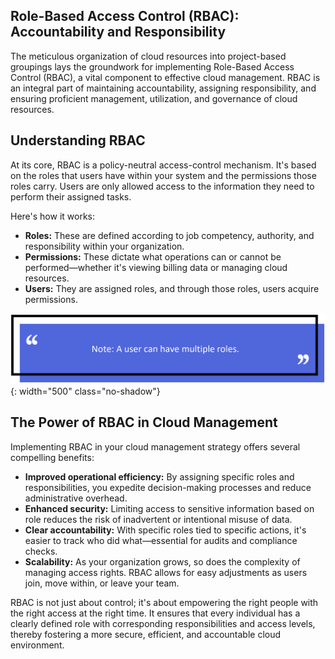 ## Role-Based Access Control (RBAC): Accountability and Responsibility

The meticulous organization of cloud resources into project-based groupings lays the groundwork for implementing Role-Based Access Control (RBAC), a vital component to effective cloud management. RBAC is an integral part of maintaining accountability, assigning responsibility, and ensuring proficient management, utilization, and governance of cloud resources.

## Understanding RBAC

At its core, RBAC is a policy-neutral access-control mechanism. It's based on the roles that users have within your system and the permissions those roles carry. Users are only allowed access to the information they need to perform their assigned tasks.

Here's how it works:

- **Roles:** These are defined according to job competency, authority, and responsibility within your organization.
- **Permissions:** These dictate what operations can or cannot be performed—whether it's viewing billing data or managing cloud resources.
- **Users:** They are assigned roles, and through those roles, users acquire permissions.

![Note](images/note1.png){: width="500" class="no-shadow"}

## The Power of RBAC in Cloud Management

Implementing RBAC in your cloud management strategy offers several compelling benefits:

- **Improved operational efficiency:** By assigning specific roles and responsibilities, you expedite decision-making processes and reduce administrative overhead.
- **Enhanced security:** Limiting access to sensitive information based on role reduces the risk of inadvertent or intentional misuse of data.
- **Clear accountability:** With specific roles tied to specific actions, it's easier to track who did what—essential for audits and compliance checks.
- **Scalability:** As your organization grows, so does the complexity of managing access rights. RBAC allows for easy adjustments as users join, move within, or leave your team.

RBAC is not just about control; it's about empowering the right people with the right access at the right time. It ensures that every individual has a clearly defined role with corresponding responsibilities and access levels, thereby fostering a more secure, efficient, and accountable cloud environment.
